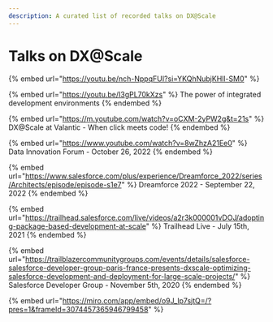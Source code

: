 ```yaml
---
description: A curated list of recorded talks on DX@Scale
---
```


# Talks on DX@Scale

{% embed url="https://youtu.be/nch-NppqFUI?si=YKQhNubjKHll-SM0" %}

{% embed url="https://youtu.be/I3gPL70kXzs" %}
The power of integrated development environments
{% endembed %}



{% embed url="https://m.youtube.com/watch?v=oCXM-2yPW2g&t=21s" %}
DX@Scale at Valantic - When click meets code!
{% endembed %}

{% embed url="https://www.youtube.com/watch?v=8wZhzA21Ee0" %}
Data Innovation Forum - October 26, 2022
{% endembed %}

{% embed url="https://www.salesforce.com/plus/experience/Dreamforce_2022/series/Architects/episode/episode-s1e7" %}
Dreamforce 2022 - September 22, 2022
{% endembed %}

{% embed url="https://trailhead.salesforce.com/live/videos/a2r3k000001vDOJ/adopting-package-based-development-at-scale" %}
Trailhead Live - July 15th, 2021
{% endembed %}

{% embed url="https://trailblazercommunitygroups.com/events/details/salesforce-salesforce-developer-group-paris-france-presents-dxscale-optimizing-salesforce-development-and-deployment-for-large-scale-projects/" %}
Salesforce Developer Group - November 5th, 2020
{% endembed %}

{% embed url="https://miro.com/app/embed/o9J_lp7sjtQ=/?pres=1&frameId=3074457365946799458" %}
